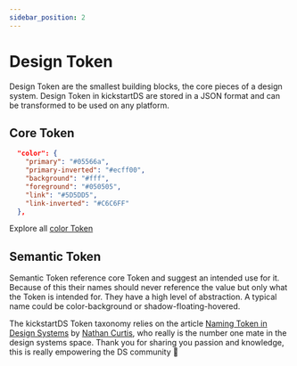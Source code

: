 ```yaml
---
sidebar_position: 2
---
```


# Design Token

Design Token are the smallest building blocks, the core pieces of a design system. Design Token in kickstartDS are stored in a JSON format and can be transformed to be used on any platform.

## Core Token

```json title="token-primitives.json"
  "color": {
    "primary": "#05566a",
    "primary-inverted": "#ecff00",
    "background": "#fff",
    "foreground": "#050505",
    "link": "#5D5DD5",
    "link-inverted": "#C6C6FF"
  },
```

Explore all [color Token](/docs/foundations/token/design-token/color)

## Semantic Token

Semantic Token reference core Token and suggest an intended use for it. Because of this their names should never reference the value but only what the Token is intended for. They have a high level of abstraction. A typical name could be color-background or shadow-floating-hovered.

The kickstartDS Token taxonomy relies on the article [Naming Token in Design Systems](https://medium.com/eightshapes-llc/naming-tokens-in-design-systems-9e86c7444676) by [Nathan Curtis](https://medium.com/@nathanacurtis), who really is the number one mate in the design systems space. Thank you for sharing you passion and knowledge, this is really empowering the DS community 🙏
